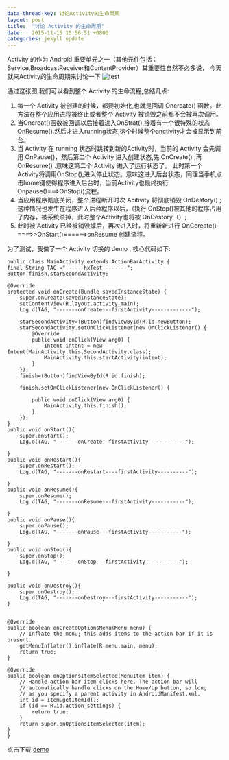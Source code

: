```yaml
---
data-thread-key: 讨论Activity的生命周期
layout: post
title:  "讨论 Activity 的生命周期"
date:   2015-11-15 15:56:51 +0800
categories: jekyll update
---
```

Activity 的作为 Android 重要单元之一（其他元件包括：Service,BroadcastReceiver和ContentProvider）其重要性自然不必多说， 今天就来Activity的生命周期来讨论一下
![test](http://7xofac.com1.z0.glb.clouddn.com/Android_Activity_life.jpg)

通过这张图,我们可以看到整个 Activity 的生命流程,总结几点:

 1. 每一个 Activity 被创建的时候，都要初始化,也就是回调 Oncreate() 函数。此方法在整个应用进程被终止或者整个 Activity 被销毁之前都不会被再次调用。
 2. 当Oncreat()函数被回调以后接着进入OnStrat(),接着有一个很特殊的状态 OnResume().然后才进入running状态,这个时候整个anctivity才会被显示到前台。
 3. 当 Activity 在 running 状态时跳转到新的Activity时，当前的 Activity 会先调用 OnPause()，然后第二个 Activity 进入创建状态,先 OnCreate() ,再 OnResume() .意味这第二个 Activity 进入了运行状态了。
    此时第一个Activity将调用OnStop();进入停止状态。意味这进入后台状态，同理当手机点击home键使得程序进入后台时，当前Activity也最终执行Onpause()===>OnStop()流程。
 4. 当应用程序彻底关闭，整个进程断开时次 Acitivity 将彻底销毁 OnDestory() ;这种情况也发生在程序进入后台程序以后，（执行 OnStop()被其他的程序占用了内存，被系统杀掉，此时整个Activity也将被 OnDestory（）;
 5. 此时被 Activity 已经被销毁掉后，再次进入时，将重新新进行 OnCcreate()-====>>OnStart()======>onResume 创建流程。
 
为了测试，我做了一个 Activity 切换的 demo , 核心代码如下:


    public class MainActivity extends ActionBarActivity {
    final String TAG ="------hxTest--------";
	Button finish,starSecondActivity;

    @Override
    protected void onCreate(Bundle savedInstanceState) {
        super.onCreate(savedInstanceState);
        setContentView(R.layout.activity_main);
        Log.d(TAG, "-------onCreate---firstActivity-------------");
        
        starSecondActivity=(Button)findViewById(R.id.newButton);
        starSecondActivity.setOnClickListener(new OnClickListener() {
			@Override
			public void onClick(View arg0) {
				Intent intent = new Intent(MainActivity.this,SecondActivity.class);
				MainActivity.this.startActivity(intent);
			}
		});
        finish=(Button)findViewById(R.id.finish);
        
        finish.setOnClickListener(new OnClickListener() {
			
			public void onClick(View arg0) {
				MainActivity.this.finish();
			}
		});
    }
    public void onStart(){
    	super.onStart();
    	Log.d(TAG, "-------onCreate--firstActivity------------");
    	
    }
    public void onRestart(){
    	super.onRestart();
    	Log.d(TAG, "-------onRestart----firstActivity----------");
    	
    }
    public void onResume(){
    	super.onResume();
    	Log.d(TAG, "-------onResume---firstActivity-----------");
    	
    }
    public void onPause(){
    	super.onPause();
    	Log.d(TAG, "-------onPause---firstActivity-----------");
    	
    }
    public void onStop(){
    	super.onStop();
    	Log.d(TAG, "-------onStop---firstActivity-----------");
    	
    }
    
    public void onDestroy(){
    	super.onDestroy();
    	Log.d(TAG, "-------onDestroy---firstActivity-----------");
    }


    @Override
    public boolean onCreateOptionsMenu(Menu menu) {
        // Inflate the menu; this adds items to the action bar if it is present.
        getMenuInflater().inflate(R.menu.main, menu);
        return true;
    }

    @Override
    public boolean onOptionsItemSelected(MenuItem item) {
        // Handle action bar item clicks here. The action bar will
        // automatically handle clicks on the Home/Up button, so long
        // as you specify a parent activity in AndroidManifest.xml.
        int id = item.getItemId();
        if (id == R.id.action_settings) {
            return true;
        }
        return super.onOptionsItemSelected(item);
    }
    }

点击下载 [demo](http://download.csdn.net/detail/u010178833/7923245 "demo")
